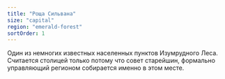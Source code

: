 ```yaml
---
title: "Роща Сильвана"
size: "capital"
region: "emerald-forest"
sortOrder: 1
---
```


Один из немногих известных
населенных пунктов Изумрудного
Леса. Считается столицей только
потому что совет старейшин,
формально управляющий
регионом собирается именно в
этом месте.